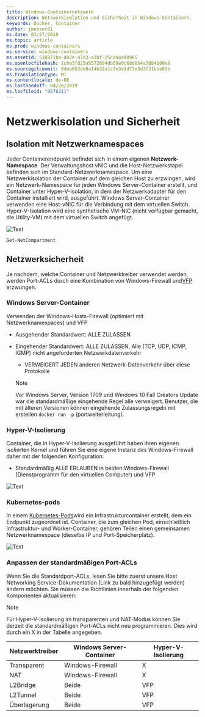 ```yaml
---
title: Windows-Containernetzwerk
description: Netzwerkisolation und Sicherheit in Windows-Containern.
keywords: Docker, Container
author: jmesser81
ms.date: 03/27/2018
ms.topic: article
ms.prod: windows-containers
ms.service: windows-containers
ms.assetid: 538871ba-d02e-47d3-a3bf-25cda4a40965
ms.openlocfilehash: 1c0a3fd25a5572604db59e0c68d8b4a3d84b00e9
ms.sourcegitcommit: 0deb653de8a14b32a1cfe3e1d73e5d3f31bbe83b
ms.translationtype: MT
ms.contentlocale: de-DE
ms.lasthandoff: 04/26/2019
ms.locfileid: "9576311"
---
```

# <a name="network-isolation-and-security"></a>Netzwerkisolation und Sicherheit

## <a name="isolation-with-network-namespaces"></a>Isolation mit Netzwerknamespaces

Jeder Containerendpunkt befindet sich in einem eigenen __Netzwerk-Namespace__. Der Verwaltungshost vNIC und die Host-Netzwerkstapel befinden sich im Standard-Netzwerknamespace. Um eine Netzwerkisolation der Container auf dem gleichen Host zu erzwingen, wird ein Netzwerk-Namespace für jeden Windows Server-Container erstellt, und Container unter Hyper-V-Isolation, in dem der Netzwerkadapter für den Container installiert wird, ausgeführt. Windows Server-Container verwenden eine Host-vNIC für die Verbindung mit dem virtuellen Switch. Hyper-V-Isolation wird eine synthetische VM-NIC (nicht verfügbar gemacht, die Utility-VM) mit dem virtuellen Switch angefügt.

![Text](media/network-compartment-visual.png)

```powershell
Get-NetCompartment
```

## <a name="network-security"></a>Netzwerksicherheit

Je nachdem, welche Container und Netzwerktreiber verwendet werden, werden Port-ACLs durch eine Kombination von Windows-Firewall und[VFP](https://www.microsoft.com/en-us/research/project/azure-virtual-filtering-platform/) erzwungen.

### <a name="windows-server-containers"></a>Windows Server-Container

Verwenden der Windows-Hosts-Firewall (optimiert mit Netzwerknamespaces) und VFP

* Ausgehender Standardwert: ALLE ZULASSEN
* Eingehender Standardwert: ALLE ZULASSEN, Alle (TCP, UDP, ICMP, IGMP) nicht angeforderten Netzwerkdatenverkehr
  * VERWEIGERT JEDEN anderen Netzwerk-Datenverkehr über diese Protokolle

  >[!NOTE]
  >Vor Windows Server, Version 1709 und Windows 10 Fall Creators Update war die standardmäßige eingehende Regel alle verweigert. Benutzer, die mit älteren Versionen können eingehende Zulassungsregeln mit erstellen ``docker run -p`` (portweiterleitung).

### <a name="hyper-v-isolation"></a>Hyper-V-Isolierung

Container, die in Hyper-V-Isolierung ausgeführt haben ihren eigenen isolierten Kernel und führen Sie eine eigene Instanz des Windows-Firewall daher mit der folgenden Konfiguration:

* Standardmäßig ALLE ERLAUBEN in beiden Windows-Firewall (Dienstprogramm für den virtuellen Computer) und VFP

![Text](media/windows-firewall-containers.png)

### <a name="kubernetes-pods"></a>Kubernetes-pods

In einem [Kubernetes-Pods](https://kubernetes.io/docs/concepts/workloads/pods/pod/)wird ein Infrastrukturcontainer erstellt, dem ein Endpunkt zugeordnet ist. Container, die zum gleichen Pod, einschließlich Infrastruktur- und Worker-Container, gehören Teilen einen gemeinsamen Netzwerknamespace (dieselbe IP und Port-Speicherplatz).

![Text](media/pod-network-compartment.png)

### <a name="customizing-default-port-acls"></a>Anpassen der standardmäßigen Port-ACLs

Wenn Sie die Standardport-ACLs, lesen Sie bitte zuerst unsere Host Networking Service-Dokumentation (Link zu bald hinzugefügt werden) ändern möchten. Sie müssen die Richtlinien innerhalb der folgenden Komponenten aktualisieren:

>[!NOTE]
>Für Hyper-V-Isolierung im transparenten und NAT-Modus können Sie derzeit die standardmäßigen Port-ACLs nicht neu programmieren. Dies wird durch ein X in der Tabelle angegeben.

| Netzwerktreiber | Windows Server-Container | Hyper-V-Isolierung  |
| -------------- |-------------------------- | ------------------- |
| Transparent | Windows-Firewall | X |
| NAT | Windows-Firewall | X |
| L2Bridge | Beide | VFP |
| L2Tunnel | Beide | VFP |
| Überlagerung  | Beide | VFP |